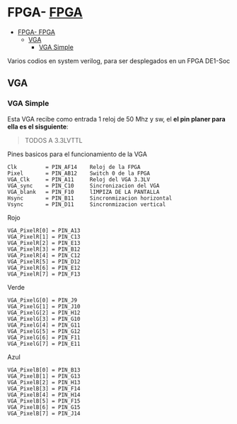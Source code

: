 # FPGA- [FPGA](#fpga)
- [FPGA- FPGA](#fpga--fpga)
  - [VGA](#vga)
    - [VGA Simple](#vga-simple)

Varios codios en system verilog, para ser desplegados en un FPGA DE1-Soc

## VGA
### VGA Simple
Esta VGA recibe como entrada 1 reloj de 50 Mhz y sw, el **el pin planer para ella es el sisguiente**:

> TODOS A 3.3LVTTL

Pines basicos para el funcionamiento de la VGA
```
Clk         = PIN_AF14    Reloj de la FPGA
Pixel       = PIN_AB12    Switch 0 de la FPGA
VGA_Clk     = PIN_A11     Reloj del VGA 3.3LV
VGA_sync    = PIN_C10     Sincronizacion del VGA
VGA_blank   = PIN_F10     lIMPIZA DE LA PANTALLA
Hsync       = PIN_B11     Sincronmizacion horizontal
Vsync       = PIN_D11     Sincronmizacion vertical
```
Rojo
```
VGA_PixelR[0] = PIN_A13
VGA_PixelR[1] = PIN_C13
VGA_PixelR[2] = PIN_E13
VGA_PixelR[3] = PIN_B12
VGA_PixelR[4] = PIN_C12
VGA_PixelR[5] = PIN_D12
VGA_PixelR[6] = PIN_E12
VGA_PixelR[7] = PIN_F13
```
Verde
```
VGA_PixelG[0] = PIN_J9
VGA_PixelG[1] = PIN_J10
VGA_PixelG[2] = PIN_H12
VGA_PixelG[3] = PIN_G10
VGA_PixelG[4] = PIN_G11
VGA_PixelG[5] = PIN_G12
VGA_PixelG[6] = PIN_F11
VGA_PixelG[7] = PIN_E11
```
Azul
```
VGA_PixelB[0] = PIN_B13
VGA_PixelB[1] = PIN_G13
VGA_PixelB[2] = PIN_H13
VGA_PixelB[3] = PIN_F14
VGA_PixelB[4] = PIN_H14
VGA_PixelB[5] = PIN_F15
VGA_PixelB[6] = PIN_G15
VGA_PixelB[7] = PIN_J14
```
